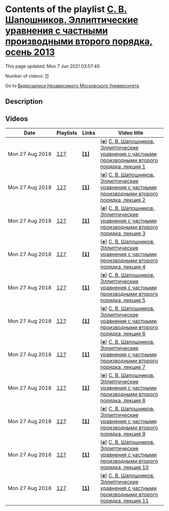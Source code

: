# Contents of the playlist [С. В. Шапошников. Эллиптические уравнения с частными производными второго порядка, осень 2013](https://www.youtube.com/playlist?list=PLp9ABVh6_x4FDfWGc8-SVes4mhcrgNA0f)

This page updated: Mon 7 Jun 2021 03:57:40

Number of videos: [11](#videos)

Go to [Видеозаписи Независимого Московского Университета](../README.md)

## Description



## Videos

|Date|Playlists|Links|Video title|
|---|---|---|---|
| Mon&nbsp;27&nbsp;Aug&nbsp;2018 | [127](../playlists/127 "С. В. Шапошников. Эллиптические уравнения с частными производными второго порядка, осень 2013") | [**[1]**](http://ium.mccme.ru/f13/shaposhnikov.html) | [[**e**](https://studio.youtube.com/video/-s0DGmS8EKg/edit "Edit")] [С. В. Шапошников. Эллиптические уравнения с частными производными второго порядка, лекция 1](https://www.youtube.com/watch?v=-s0DGmS8EKg&list=PLp9ABVh6_x4FDfWGc8-SVes4mhcrgNA0f "Спецкурс НМУ.&#013;11 сентября 2013 г. 19:20, НМУ 303 (Большой Власьевский пер., 11)&#013;http://ium.mccme.ru/f13/shaposhnikov.html") |
| Mon&nbsp;27&nbsp;Aug&nbsp;2018 | [127](../playlists/127 "С. В. Шапошников. Эллиптические уравнения с частными производными второго порядка, осень 2013") | [**[1]**](http://ium.mccme.ru/f13/shaposhnikov.html) | [[**e**](https://studio.youtube.com/video/uacaMq_4loc/edit "Edit")] [С. В. Шапошников. Эллиптические уравнения с частными производными второго порядка, лекция 2](https://www.youtube.com/watch?v=uacaMq_4loc&list=PLp9ABVh6_x4FDfWGc8-SVes4mhcrgNA0f "Спецкурс НМУ.&#013;18 сентября 2013 г. 19:20, НМУ 304 (Большой Власьевский пер., 11)&#013;http://ium.mccme.ru/f13/shaposhnikov.html") |
| Mon&nbsp;27&nbsp;Aug&nbsp;2018 | [127](../playlists/127 "С. В. Шапошников. Эллиптические уравнения с частными производными второго порядка, осень 2013") | [**[1]**](http://ium.mccme.ru/f13/shaposhnikov.html) | [[**e**](https://studio.youtube.com/video/n9CqKwmn-nU/edit "Edit")] [С. В. Шапошников. Эллиптические уравнения с частными производными второго порядка, лекция 3](https://www.youtube.com/watch?v=n9CqKwmn-nU&list=PLp9ABVh6_x4FDfWGc8-SVes4mhcrgNA0f "Спецкурс НМУ.&#013;25 сентября 2013 г. 19:20, НМУ 303 (Большой Власьевский пер., 11)&#013;http://ium.mccme.ru/f13/shaposhnikov.html") |
| Mon&nbsp;27&nbsp;Aug&nbsp;2018 | [127](../playlists/127 "С. В. Шапошников. Эллиптические уравнения с частными производными второго порядка, осень 2013") | [**[1]**](http://ium.mccme.ru/f13/shaposhnikov.html) | [[**e**](https://studio.youtube.com/video/qJGFpOMg-kE/edit "Edit")] [С. В. Шапошников. Эллиптические уравнения с частными производными второго порядка, лекция 4](https://www.youtube.com/watch?v=qJGFpOMg-kE&list=PLp9ABVh6_x4FDfWGc8-SVes4mhcrgNA0f "Спецкурс НМУ.&#013;2 октября 2013 г. 19:20, НМУ 303 (Большой Власьевский пер., 11)&#013;http://ium.mccme.ru/f13/shaposhnikov.html") |
| Mon&nbsp;27&nbsp;Aug&nbsp;2018 | [127](../playlists/127 "С. В. Шапошников. Эллиптические уравнения с частными производными второго порядка, осень 2013") | [**[1]**](http://ium.mccme.ru/f13/shaposhnikov.html) | [[**e**](https://studio.youtube.com/video/eLvlEk9gdnU/edit "Edit")] [С. В. Шапошников. Эллиптические уравнения с частными производными второго порядка, лекция 5](https://www.youtube.com/watch?v=eLvlEk9gdnU&list=PLp9ABVh6_x4FDfWGc8-SVes4mhcrgNA0f "Спецкурс НМУ.&#013;9 октября 2013 г. 19:20, НМУ 303 (Большой Власьевский пер., 11)&#013;http://ium.mccme.ru/f13/shaposhnikov.html") |
| Mon&nbsp;27&nbsp;Aug&nbsp;2018 | [127](../playlists/127 "С. В. Шапошников. Эллиптические уравнения с частными производными второго порядка, осень 2013") | [**[1]**](http://ium.mccme.ru/f13/shaposhnikov.html) | [[**e**](https://studio.youtube.com/video/BbDOjEnCwkM/edit "Edit")] [С. В. Шапошников. Эллиптические уравнения с частными производными второго порядка, лекция 6](https://www.youtube.com/watch?v=BbDOjEnCwkM&list=PLp9ABVh6_x4FDfWGc8-SVes4mhcrgNA0f "Спецкурс НМУ.&#013;23 октября 2013 г. 19:20, НМУ 303 (Большой Власьевский пер., 11)&#013;http://ium.mccme.ru/f13/shaposhnikov.html") |
| Mon&nbsp;27&nbsp;Aug&nbsp;2018 | [127](../playlists/127 "С. В. Шапошников. Эллиптические уравнения с частными производными второго порядка, осень 2013") | [**[1]**](http://ium.mccme.ru/f13/shaposhnikov.html) | [[**e**](https://studio.youtube.com/video/rTrAu-v4SuU/edit "Edit")] [С. В. Шапошников. Эллиптические уравнения с частными производными второго порядка, лекция 7](https://www.youtube.com/watch?v=rTrAu-v4SuU&list=PLp9ABVh6_x4FDfWGc8-SVes4mhcrgNA0f "Спецкурс НМУ.&#013;30 октября 2013 г. 19:20, НМУ 303 (Большой Власьевский пер., 11)&#013;http://ium.mccme.ru/f13/shaposhnikov.html") |
| Mon&nbsp;27&nbsp;Aug&nbsp;2018 | [127](../playlists/127 "С. В. Шапошников. Эллиптические уравнения с частными производными второго порядка, осень 2013") | [**[1]**](http://ium.mccme.ru/f13/shaposhnikov.html) | [[**e**](https://studio.youtube.com/video/F0AgOM73rys/edit "Edit")] [С. В. Шапошников. Эллиптические уравнения с частными производными второго порядка, лекция 8](https://www.youtube.com/watch?v=F0AgOM73rys&list=PLp9ABVh6_x4FDfWGc8-SVes4mhcrgNA0f "Спецкурс НМУ.&#013;6 ноября 2013 г. 19:20, НМУ 303 (Большой Власьевский пер., 11)&#013;http://ium.mccme.ru/f13/shaposhnikov.html") |
| Mon&nbsp;27&nbsp;Aug&nbsp;2018 | [127](../playlists/127 "С. В. Шапошников. Эллиптические уравнения с частными производными второго порядка, осень 2013") | [**[1]**](http://ium.mccme.ru/f13/shaposhnikov.html) | [[**e**](https://studio.youtube.com/video/yQYPeifd2Lc/edit "Edit")] [С. В. Шапошников. Эллиптические уравнения с частными производными второго порядка, лекция 9](https://www.youtube.com/watch?v=yQYPeifd2Lc&list=PLp9ABVh6_x4FDfWGc8-SVes4mhcrgNA0f "Спецкурс НМУ.&#013;13 ноября 2013 г. 19:20, НМУ 303 (Большой Власьевский пер., 11)&#013;http://ium.mccme.ru/f13/shaposhnikov.html") |
| Mon&nbsp;27&nbsp;Aug&nbsp;2018 | [127](../playlists/127 "С. В. Шапошников. Эллиптические уравнения с частными производными второго порядка, осень 2013") | [**[1]**](http://ium.mccme.ru/f13/shaposhnikov.html) | [[**e**](https://studio.youtube.com/video/px_r2XOj-5A/edit "Edit")] [С. В. Шапошников. Эллиптические уравнения с частными производными второго порядка, лекция 10](https://www.youtube.com/watch?v=px_r2XOj-5A&list=PLp9ABVh6_x4FDfWGc8-SVes4mhcrgNA0f "Спецкурс НМУ.&#013;20 ноября 2013 г. 19:20, НМУ 303 (Большой Власьевский пер., 11)&#013;http://ium.mccme.ru/f13/shaposhnikov.html") |
| Mon&nbsp;27&nbsp;Aug&nbsp;2018 | [127](../playlists/127 "С. В. Шапошников. Эллиптические уравнения с частными производными второго порядка, осень 2013") | [**[1]**](http://ium.mccme.ru/f13/shaposhnikov.html) | [[**e**](https://studio.youtube.com/video/3vOzDe_rDkE/edit "Edit")] [С. В. Шапошников. Эллиптические уравнения с частными производными второго порядка, лекция 11](https://www.youtube.com/watch?v=3vOzDe_rDkE&list=PLp9ABVh6_x4FDfWGc8-SVes4mhcrgNA0f "Спецкурс НМУ.&#013;27 ноября 2013 г. 19:20, НМУ 303 (Большой Власьевский пер., 11)&#013;http://ium.mccme.ru/f13/shaposhnikov.html") |
